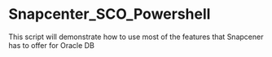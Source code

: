 # Snapcenter_SCO_Powershell
This script will demonstrate how to use most of the features that Snapcener has to offer for Oracle DB
